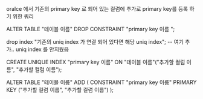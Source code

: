 
oralce 에서 기존의 primary key 로 되어 있는 컬럼에 추가로 primary key를 등록 하기 위한 쿼리 

ALTER TABLE "테이블 이름" DROP CONSTRAINT "primary key 이름 ";




drop index "기존의 uniq index 가 연결 되어 있다면 해당 uniq index"; -- 여기 추가.. uniq index 를 안지웠음 

CREATE UNIQUE INDEX "primary key 이름" ON "테이블 이름"("추가할 컬럼 이름", "추가할 컬럼 이름");


ALTER TABLE "테이블 이름" ADD ( CONSTRAINT "primary key 이름" PRIMARY KEY ("추가할 컬럼 이름", "추가할 컬럼 이름") );